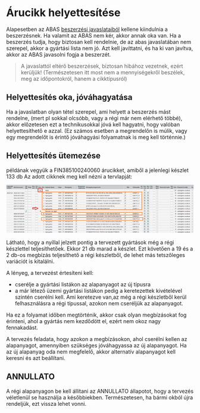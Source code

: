 # Árucikk helyettesítése

Alapesetben az ABAS [beszerzési javaslataiból](beszerzesi-javaslatok.md) kellene kiindulnia a beszerzésnek. Ha valamit az ABAS nem kér, akkor annak oka van. Ha a beszerzés tudja, hogy biztosan kell rendelnie, de az abas javaslatában nem szerepel, akkor a gyártási lista nem jó. Azt kell javíttatni, és ha ki van javítva, akkor az ABAS javasolni fogja a beszerzét.

> A javaslattól eltérő beszerzések, biztosan hibához vezetnek, ezért kerüljük! (Természetesen itt most nem a mennyiségekről beszélek, meg az időpontokról, hanem a cikktípusról)



## Helyettesítés oka, jóváhagyatása

Ha a javaslatban olyan tétel szerepel, ami helyett a beszerzés mást rendelne, (mert pl sokkal olcsóbb, vagy a régi már nem elérhető többé), akkor előzetesen ezt a technikusokkal jóvá kell hagyatni, hogy valóban helyettesíthető e azzal. (Ez számos esetben a megrendelőn is múlik, vagy egy megrendelőt is érintő jóváhagyási folyamatnak is meg kell történnie.)

## Helyettesítés ütemezése

példának vegyük a FIN385100240060 árucikket, amiből a jelenlegi készlet 133 db
Az adott cikknek meg kell nézni a tervlapját:

![alt text](image-33.png)

Látható, hogy a nyíllal jelzett pontig a tervezett gyártások még a régi készlettel teljesíthetőek. Ekkor 21 db marad a készlet.
Ezt követően a 19 és a 2 db-os megbízás teljesíthető a régi készletből, de lehet más tetszőleges variációt is kitalálni.

A lényeg, a tervezést értesíteni kell:
- cserélje a gyártási listákon az alapanyagot az új típusra
- a már létező üzemi gyártási listákon pedig a keretezettek kivételével szintén cserélni kell. Ami keretezve van,az még a régi készletből kerül felhasználásra a régi típussal, azokon nem cseréljük az alapanyagot.

Ha ez a folyamat időben megtörténik, akkor csak olyan megbízásokat fog érinteni, ahol a gyártás nem kezdődött el, ezért nem okoz nagy fennakadást.

A tervezés feladata, hogy azokon a megbízásokon, ahol cserélni kellen az alapanyagot, amennyiben szükséges jóváhagyassa az új alapanyagot. Ha az új alapanyag oda nem megfelelő, akkor alternatív alapanyagot kell keresni és azt beállítani.

## ANNULLATO

A régi alapanyagon be kell állítani az ANNULLATO állapotot, hogy a tervezés véletlenül se használja a későbbiekben. Természetesen, ha bármi okból újra rendeljük, ezt vissza lehet vonni.


